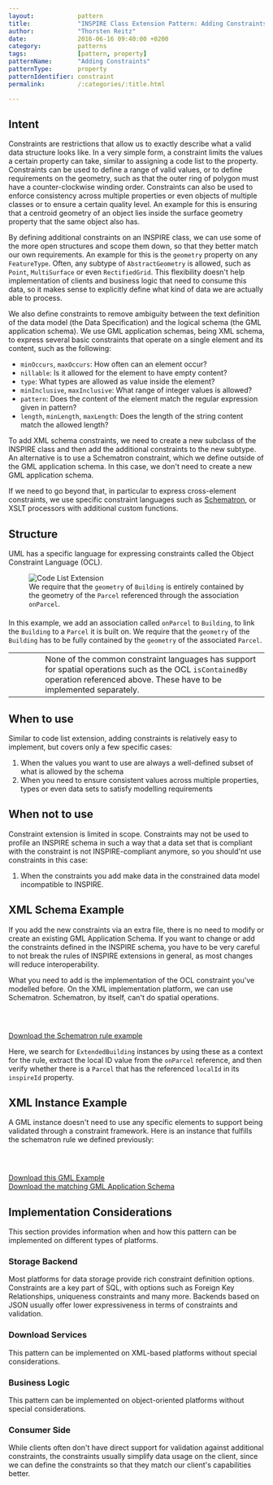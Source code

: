 ```yaml
---
layout:            pattern
title:             "INSPIRE Class Extension Pattern: Adding Constraints"
author:            "Thorsten Reitz"
date:              2016-06-16 09:40:00 +0200
category:          patterns
tags:              [pattern, property]
patternName:       "Adding Constraints"
patternType:       property
patternIdentifier: constraint
permalink:         /:categories/:title.html

---
```


## Intent

Constraints are restrictions that allow us to exactly describe what a valid data structure looks like. In a very simple form, a constraint limits the values a certain property can take, similar to assigning a code list to the property. Constraints can be used to define a range of valid values, or to define requirements on the geometry, such as that the outer ring of polygon must have a counter-clockwise winding order. Constraints can also be used to enforce consistency across multiple properties or even objects of multiple classes or to ensure a certain quality level. An example for this is ensuring that a centroid geometry of an object lies inside the surface geometry property that the same object also has.

By defining additional constraints on an INSPIRE class, we can use some of the more open structures and scope them down, so that they better match our own requirements. An example for this is the `geometry` property on any `FeatureType`. Often, any subtype of `AbstractGeometry` is allowed, such as `Point`, `MultiSurface` or even `RectifiedGrid`. This flexibility doesn't help implementation of clients and business logic that need to consume this data, so it makes sense to explicitly define what kind of data we are actually able to process.

We also define constraints to remove ambiguity between the text definition of the data model (the Data Specification) and the logical schema (the GML application schema). We use GML application schemas, being XML schema, to express several basic constraints that operate on a single element and its content, such as the following:

* `minOccurs`, `maxOccurs`: How often can an element occur?
* `nillable`: Is it allowed for the element to have empty content?
* `type`: What types are allowed as value inside the element?
* `minInclusive`, `maxInclusive`: What range of integer values is allowed?
* `pattern`: Does the content of the element match the regular expression given in pattern?
* `length`, `minLength`, `maxLength`: Does the length of the string content match the allowed length?

To add XML schema constraints, we need to create a new subclass of the INSPIRE class and then add the additional constraints to the new subtype. An alternative is to use a Schematron constraint, which we define outside of the GML application schema. In this case, we don't need to create a new GML application schema.

If we need to go beyond that, in particular to express cross-element constraints, we use specific constraint languages such as [Schematron](https://en.wikipedia.org/wiki/Schematron), or XSLT processors with additional custom functions. 

## Structure

UML has a specific language for expressing constraints called the Object Constraint Language (OCL).

<figure class="figure" style="margin-bottom: 20px">
    <img src="/patterns/images/constraints.png" class="figure-img img-fluid img-rounded" title="Code List Extension">
    <figcaption class="figure-caption small">We require that the <code>geometry</code> of <code>Building</code> is entirely contained by the geometry of the <code>Parcel</code>  referenced through the association <code>onParcel</code>.</figcaption>
</figure>

In this example, we add an association called `onParcel` to `Building`, to link the `Building` to a `Parcel` it is built on. We require that the `geometry` of the `Building` has to be fully contained by the `geometry` of the associated `Parcel`.

<table class="alert-warning important-info">
    <tr>
        <td style="width:3em"><div class="important-info-icon"><span class="glyphicon glyphicon-exclamation-sign" style="font-size:2em"></span></div></td>
        <td>None of the common constraint languages has support for spatial operations such as the OCL <code>isContainedBy</code> operation referenced above. These have to be implemented separately.</td>
    </tr>
</table>

## When to use

Similar to code list extension, adding constraints is relatively easy to implement, but covers only a few specific cases:

1. When the values you want to use are always a well-defined subset of what is allowed by the schema
1. When you need to ensure consistent values across multiple properties, types or even data sets to satisfy modelling requirements

## When not to use

Constraint extension is limited in scope. Constraints may not be used to profile an INSPIRE schema in such a way that a data set that is compliant with the constraint is not INSPIRE-compliant anymore, so you should'nt use constraints in this case:

1. When the constraints you add make data in the constrained data model incompatible to INSPIRE.
 
## XML Schema Example

If you add the new constraints via an extra file, there is no need to modify or create an existing GML Application Schema. If you want to change or add the constraints defined in the INSPIRE schema, you have to be very careful to not break the rules of INSPIRE extensions in general, as most changes will reduce interoperability.

What you need to add is the implementation of the OCL constraint you've modelled before. On the XML implementation platform, we can use Schematron. Schematron, by itself, can't do spatial operations. 

<pre class="line-numbers" data-src="/patterns/examples/schematron-rule.xml">
<code class="language-xml">
</code>
</pre>

[Download the Schematron rule example](/patterns/examples/schematron-rule.xml)

Here, we search for `ExtendedBuilding` instances by using these as a context for the rule, extract the local ID value from the `onParcel` reference, and then verify whether there is a `Parcel` that has the referenced `localId` in its `inspireId` property.

## XML Instance Example

A GML instance doesn't need to use any specific elements to support being validated through a constraint framework. Here is an instance that fulfills the schematron rule we defined previously:

<pre class="line-numbers" data-src="/patterns/examples/schematron-instance.xml">
<code class="language-xml">
</code>
</pre>

[Download this GML Example](/patterns/examples/schematron-instance.xml)<br/>
[Download the matching GML Application Schema](/patterns/examples/constraints.xsd)

## Implementation Considerations

This section provides information when and how this pattern can be implemented on different types of platforms.

### Storage Backend

Most platforms for data storage provide rich constraint definition options. Constraints are a key part of SQL, with options such as Foreign Key Relationships, uniqueness constraints and many more. Backends based on JSON usually offer lower expressiveness in terms of constraints and validation.

### Download Services

This pattern can be implemented on XML-based platforms without special considerations.

### Business Logic

This pattern can be implemented on object-oriented platforms without special considerations.

### Consumer Side

While clients often don't have direct support for validation against additional constraints, the constraints usually simplify data usage on the client, since we can define the constraints so that they match our client's capabilities better.


